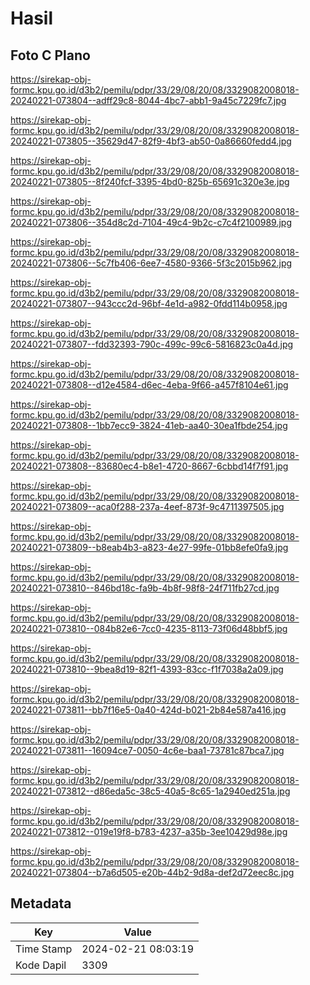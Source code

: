 # Hasil

## Foto C Plano

https://sirekap-obj-formc.kpu.go.id/d3b2/pemilu/pdpr/33/29/08/20/08/3329082008018-20240221-073804--adff29c8-8044-4bc7-abb1-9a45c7229fc7.jpg

https://sirekap-obj-formc.kpu.go.id/d3b2/pemilu/pdpr/33/29/08/20/08/3329082008018-20240221-073805--35629d47-82f9-4bf3-ab50-0a86660fedd4.jpg

https://sirekap-obj-formc.kpu.go.id/d3b2/pemilu/pdpr/33/29/08/20/08/3329082008018-20240221-073805--8f240fcf-3395-4bd0-825b-65691c320e3e.jpg

https://sirekap-obj-formc.kpu.go.id/d3b2/pemilu/pdpr/33/29/08/20/08/3329082008018-20240221-073806--354d8c2d-7104-49c4-9b2c-c7c4f2100989.jpg

https://sirekap-obj-formc.kpu.go.id/d3b2/pemilu/pdpr/33/29/08/20/08/3329082008018-20240221-073806--5c7fb406-6ee7-4580-9366-5f3c2015b962.jpg

https://sirekap-obj-formc.kpu.go.id/d3b2/pemilu/pdpr/33/29/08/20/08/3329082008018-20240221-073807--943ccc2d-96bf-4e1d-a982-0fdd114b0958.jpg

https://sirekap-obj-formc.kpu.go.id/d3b2/pemilu/pdpr/33/29/08/20/08/3329082008018-20240221-073807--fdd32393-790c-499c-99c6-5816823c0a4d.jpg

https://sirekap-obj-formc.kpu.go.id/d3b2/pemilu/pdpr/33/29/08/20/08/3329082008018-20240221-073808--d12e4584-d6ec-4eba-9f66-a457f8104e61.jpg

https://sirekap-obj-formc.kpu.go.id/d3b2/pemilu/pdpr/33/29/08/20/08/3329082008018-20240221-073808--1bb7ecc9-3824-41eb-aa40-30ea1fbde254.jpg

https://sirekap-obj-formc.kpu.go.id/d3b2/pemilu/pdpr/33/29/08/20/08/3329082008018-20240221-073808--83680ec4-b8e1-4720-8667-6cbbd14f7f91.jpg

https://sirekap-obj-formc.kpu.go.id/d3b2/pemilu/pdpr/33/29/08/20/08/3329082008018-20240221-073809--aca0f288-237a-4eef-873f-9c4711397505.jpg

https://sirekap-obj-formc.kpu.go.id/d3b2/pemilu/pdpr/33/29/08/20/08/3329082008018-20240221-073809--b8eab4b3-a823-4e27-99fe-01bb8efe0fa9.jpg

https://sirekap-obj-formc.kpu.go.id/d3b2/pemilu/pdpr/33/29/08/20/08/3329082008018-20240221-073810--846bd18c-fa9b-4b8f-98f8-24f711fb27cd.jpg

https://sirekap-obj-formc.kpu.go.id/d3b2/pemilu/pdpr/33/29/08/20/08/3329082008018-20240221-073810--084b82e6-7cc0-4235-8113-73f06d48bbf5.jpg

https://sirekap-obj-formc.kpu.go.id/d3b2/pemilu/pdpr/33/29/08/20/08/3329082008018-20240221-073810--9bea8d19-82f1-4393-83cc-f1f7038a2a09.jpg

https://sirekap-obj-formc.kpu.go.id/d3b2/pemilu/pdpr/33/29/08/20/08/3329082008018-20240221-073811--bb7f16e5-0a40-424d-b021-2b84e587a416.jpg

https://sirekap-obj-formc.kpu.go.id/d3b2/pemilu/pdpr/33/29/08/20/08/3329082008018-20240221-073811--16094ce7-0050-4c6e-baa1-73781c87bca7.jpg

https://sirekap-obj-formc.kpu.go.id/d3b2/pemilu/pdpr/33/29/08/20/08/3329082008018-20240221-073812--d86eda5c-38c5-40a5-8c65-1a2940ed251a.jpg

https://sirekap-obj-formc.kpu.go.id/d3b2/pemilu/pdpr/33/29/08/20/08/3329082008018-20240221-073812--019e19f8-b783-4237-a35b-3ee10429d98e.jpg

https://sirekap-obj-formc.kpu.go.id/d3b2/pemilu/pdpr/33/29/08/20/08/3329082008018-20240221-073804--b7a6d505-e20b-44b2-9d8a-def2d72eec8c.jpg


## Metadata

| Key        | Value               |
| ---------- | ------------------- |
| Time Stamp | 2024-02-21 08:03:19 |
| Kode Dapil | 3309                |



